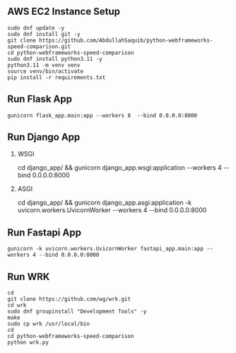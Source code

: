 ## AWS EC2 Instance Setup


    sudo dnf update -y
    sudo dnf install git -y
    git clone https://github.com/AbdullahSaquib/python-webframeworks-speed-comparison.git
    cd python-webframeworks-speed-comparison
    sudo dnf install python3.11 -y
    python3.11 -m venv venv
    source venv/bin/activate
    pip install -r requirements.txt


## Run Flask App

    gunicorn flask_app.main:app --workers 8  --bind 0.0.0.0:8000


## Run Django App

1. WSGI

    cd django_app/ && gunicorn django_app.wsgi:application --workers 4 --bind 0.0.0.0:8000

2. ASGI

    cd django_app/ && gunicorn django_app.asgi:application -k uvicorn.workers.UvicornWorker --workers 4 --bind 0.0.0.0:8000


## Run Fastapi App

    gunicorn -k uvicorn.workers.UvicornWorker fastapi_app.main:app --workers 4 --bind 0.0.0.0:8000


## Run WRK

    cd 
    git clone https://github.com/wg/wrk.git
    cd wrk
    sudo dnf groupinstall "Development Tools" -y
    make
    sudo cp wrk /usr/local/bin
    cd  
    cd python-webframeworks-speed-comparison
    python wrk.py

